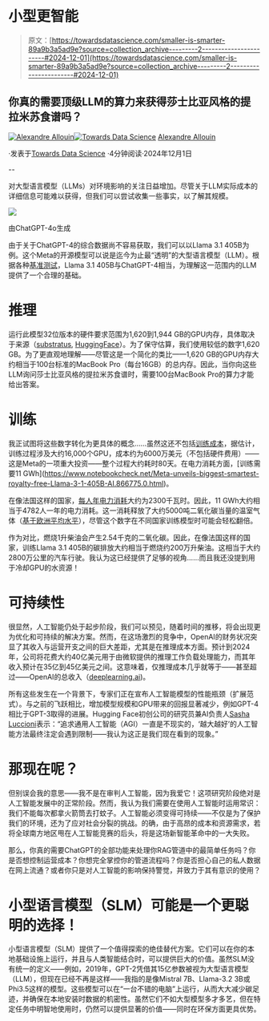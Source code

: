 # 小型更智能

> 原文：[https://towardsdatascience.com/smaller-is-smarter-89a9b3a5ad9e?source=collection_archive---------2-----------------------#2024-12-01](https://towardsdatascience.com/smaller-is-smarter-89a9b3a5ad9e?source=collection_archive---------2-----------------------#2024-12-01)

## 你真的需要顶级LLM的算力来获得莎士比亚风格的提拉米苏食谱吗？

[](https://medium.com/@alexandre.allouin?source=post_page---byline--89a9b3a5ad9e--------------------------------)[![Alexandre Allouin](../Images/b393b888498e3dcfab488220968355cb.png)](https://medium.com/@alexandre.allouin?source=post_page---byline--89a9b3a5ad9e--------------------------------)[](https://towardsdatascience.com/?source=post_page---byline--89a9b3a5ad9e--------------------------------)[![Towards Data Science](../Images/a6ff2676ffcc0c7aad8aaf1d79379785.png)](https://towardsdatascience.com/?source=post_page---byline--89a9b3a5ad9e--------------------------------) [Alexandre Allouin](https://medium.com/@alexandre.allouin?source=post_page---byline--89a9b3a5ad9e--------------------------------)

·发表于[Towards Data Science](https://towardsdatascience.com/?source=post_page---byline--89a9b3a5ad9e--------------------------------) ·4分钟阅读·2024年12月1日

--

对大型语言模型（LLMs）对环境影响的关注日益增加。尽管关于LLM实际成本的详细信息可能难以获得，但我们可以尝试收集一些事实，以了解其规模。

![](../Images/cdf2cd3dcb299e0cccd6759da2e88ccc.png)

由ChatGPT-4o生成

由于关于ChatGPT-4的综合数据尚不容易获取，我们可以以Llama 3.1 405B为例。这个Meta的开源模型可以说是迄今为止最“透明”的大型语言模型（LLM）。根据各种[基准测试](https://ai.meta.com/blog/meta-llama-3-1/)，Llama 3.1 405B与ChatGPT-4相当，为理解这一范围内的LLM提供了一个合理的基础。

# 推理

运行此模型32位版本的硬件要求范围为1,620到1,944 GB的GPU内存，具体取决于来源（[substratus](https://www.substratus.ai/blog/llama-3-1-405b-gpu-requirements), [HuggingFace](https://huggingface.co/blog/llama31)）。为了保守估算，我们使用较低的数字1,620 GB。为了更直观地理解——尽管这是一个简化的类比——1,620 GB的GPU内存大约相当于100台标准的MacBook Pro（每台16GB）的总内存。因此，当你向这些LLM询问莎士比亚风格的提拉米苏食谱时，需要100台MacBook Pro的算力才能给出答案。

# 训练

我正试图将这些数字转化为更具体的概念……虽然这还不包括[训练成本](https://www.techtarget.com/searchenterpriseai/news/366596503/Meta-intros-its-biggest-open-source-AI-model-Llama-31-405B#:~:text=Meta%20said%20that%20to%20train,to%20train%20the%20new%20model.)，据估计，训练过程涉及大约16,000个GPU，成本约为6000万美元（不包括硬件费用）——这是Meta的一项重大投资——整个过程大约耗时80天。在电力消耗方面，[训练需要11 GWh](https://www.notebookcheck.net/Meta-unveils-biggest-smartest-royalty-free-Llama-3-1-405B-AI.866775.0.html)。

在像法国这样的国家，[每人年电力消耗](https://www.data.gouv.fr/fr/reuses/consommation-par-habitant-et-par-ville-delectricite-en-france/)大约为2300千瓦时。因此，11 GWh大约相当于4782人一年的电力消耗。这一消耗释放了大约5000吨二氧化碳当量的温室气体（[基于欧洲平均水平](https://www.econologie.com/europe-emissions-co2-pays-kwh-electrique/)），尽管这个数字在不同国家训练模型时可能会轻松翻倍。

作为对比，燃烧1升柴油会产生2.54千克的二氧化碳。因此，在像法国这样的国家，训练Llama 3.1 405B的碳排放大约相当于燃烧约200万升柴油。这相当于大约2800万公里的汽车行驶。我认为这已经提供了足够的视角……而且我还没提到用于冷却GPU的水资源！

# 可持续性

很显然，人工智能仍处于起步阶段，我们可以预见，随着时间的推移，将会出现更为优化和可持续的解决方案。然而，在这场激烈的竞争中，OpenAI的财务状况突显了其收入与运营开支之间的巨大差距，尤其是在推理成本方面。预计到2024年，公司将花费大约40亿美元用于由微软提供的推理工作负载处理能力，而其年收入预计在35亿到45亿美元之间。这意味着，仅推理成本几乎就等于——甚至超过——OpenAI的总收入（[deeplearning.ai](https://www.deeplearning.ai/the-batch/openai-faces-financial-growing-pains-spending-double-its-revenue/))。

所有这些发生在一个背景下，专家们正在宣布人工智能模型的性能瓶颈（扩展范式）。与之前的飞跃相比，增加模型规模和GPU带来的回报显著减少，例如GPT-4相比于GPT-3取得的进展。Hugging Face初创公司的研究员兼AI负责人[Sasha Luccioni](https://www.france24.com/en/live-news/20241118-is-ai-s-meteoric-rise-beginning-to-slow)表示：“追求通用人工智能（AGI）一直是不现实的，‘越大越好’的人工智能方法最终注定会遇到限制——我认为这正是我们现在看到的现象。”

# 那现在呢？

但别误会我的意思——我不是在审判人工智能，因为我爱它！这项研究阶段绝对是人工智能发展中的正常阶段。然而，我认为我们需要在使用人工智能时运用常识：我们不能每次都拿火箭筒去打蚊子。人工智能必须变得可持续——不仅是为了保护我们的环境，还为了应对社会分裂的挑战。的确，由于高昂的成本和资源需求，若将全球南方地区甩在人工智能竞赛的后头，将是这场新智能革命中的一大失败。

那么，你真的需要ChatGPT的全部功能来处理你RAG管道中的最简单任务吗？你是否想控制运营成本？你想完全掌控你的管道流程吗？你是否担心自己的私人数据在网上流通？或者你只是对人工智能的影响保持警觉，并致力于其有意识的使用？

# 小型语言模型（SLM）可能是一个更聪明的选择！

小型语言模型（SLM）提供了一个值得探索的绝佳替代方案。它们可以在你的本地基础设施上运行，并且与人类智能结合时，可以提供巨大的价值。虽然SLM没有统一的定义——例如，2019年，GPT-2凭借其15亿参数被视为大型语言模型（LLM），但现在已经不再是这样——我指的是像Mistral 7B、Llama-3.2 3B或Phi3.5这样的模型。这些模型可以在“一台不错的电脑”上运行，从而大大减少碳足迹，并确保在本地安装时数据的机密性。虽然它们不如大型模型多才多艺，但在特定任务中明智地使用时，仍然可以提供显著的价值——同时在环保方面更具优势。
